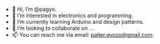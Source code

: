 - 👋 Hi, I’m @pagyo.
- 👀 I’m interested in electronics and programming.
- 🌱 I’m currently learning Arduino and design patterns.
- 💞️ I’m looking to collaborate on ...
- 📫 You can reach me via email: pajter.gyozo@gmail.com.

<!---
pagyo/pagyo is a ✨ special ✨ repository because its `README.md` (this file) appears on your GitHub profile.
You can click the Preview link to take a look at your changes.
--->
